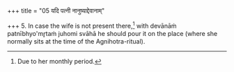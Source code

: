 +++
title = "05 यदि पत्नी नानुष्याद्देवानाम्"

+++
5. In case the wife is not present there,[^1] with devānāṁ patnībhyo'mr̥taṁ juhomi svāhā he should pour it on the place (where she normally sits at the time of the Agnihotra-ritual).  


[^1]: Due to her monthly period.  
